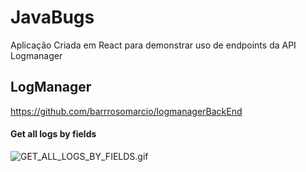 # JavaBugs

Aplicação Criada em React para demonstrar uso de endpoints da API Logmanager


## LogManager
https://github.com/barrrosomarcio/logmanagerBackEnd


#### Get all logs by fields
![GET_ALL_LOGS_BY_FIELDS.gif](./images/GET_ALL_LOGS_BY_FIELDS.gif)
